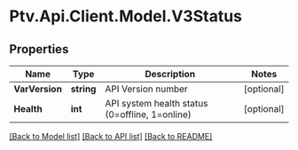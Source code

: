 # Ptv.Api.Client.Model.V3Status

## Properties

Name | Type | Description | Notes
------------ | ------------- | ------------- | -------------
**VarVersion** | **string** | API Version number | [optional] 
**Health** | **int** | API system health status (0&#x3D;offline, 1&#x3D;online) | [optional] 

[[Back to Model list]](../README.md#documentation-for-models) [[Back to API list]](../README.md#documentation-for-api-endpoints) [[Back to README]](../README.md)

